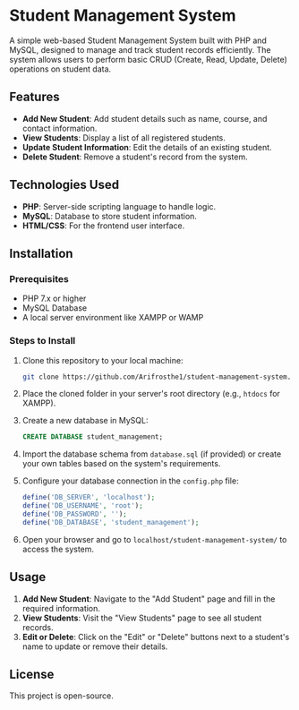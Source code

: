 # Student Management System

A simple web-based Student Management System built with PHP and MySQL, designed to manage and track student records efficiently. The system allows users to perform basic CRUD (Create, Read, Update, Delete) operations on student data.

## Features

* **Add New Student**: Add student details such as name, course, and contact information.
* **View Students**: Display a list of all registered students.
* **Update Student Information**: Edit the details of an existing student.
* **Delete Student**: Remove a student's record from the system.

## Technologies Used

* **PHP**: Server-side scripting language to handle logic.
* **MySQL**: Database to store student information.
* **HTML/CSS**: For the frontend user interface.

## Installation

### Prerequisites

* PHP 7.x or higher
* MySQL Database
* A local server environment like XAMPP or WAMP

### Steps to Install

1. Clone this repository to your local machine:

   ```bash
   git clone https://github.com/Arifrosthe1/student-management-system.git
   ```

2. Place the cloned folder in your server's root directory (e.g., `htdocs` for XAMPP).

3. Create a new database in MySQL:

   ```sql
   CREATE DATABASE student_management;
   ```

4. Import the database schema from `database.sql` (if provided) or create your own tables based on the system's requirements.

5. Configure your database connection in the `config.php` file:

   ```php
   define('DB_SERVER', 'localhost');
   define('DB_USERNAME', 'root');
   define('DB_PASSWORD', '');
   define('DB_DATABASE', 'student_management');
   ```

6. Open your browser and go to `localhost/student-management-system/` to access the system.

## Usage

1. **Add New Student**: Navigate to the "Add Student" page and fill in the required information.
2. **View Students**: Visit the "View Students" page to see all student records.
3. **Edit or Delete**: Click on the "Edit" or "Delete" buttons next to a student's name to update or remove their details.

## License

This project is open-source.

